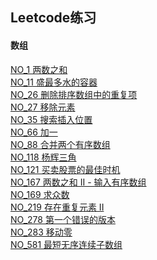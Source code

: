 ﻿## Leetcode练习

#### 数组
[NO_1 两数之和](/src/Array/No_1.java) </br>
[NO_11 盛最多水的容器](/src/Array/No_11.java) </br>
[NO_26 删除排序数组中的重复项](/src/Array/No_26.java) </br>
[NO_27 移除元素](/src/Array/No_27.java) </br>
[NO_35 搜索插入位置](/src/Array/No_35.java) </br>
[NO_66 加一](/src/Array/No_66.java) </br>
[NO_88 合并两个有序数组](/src/Array/No_88.java) </br>
[NO_118 杨辉三角](/src/Array/No_118.java) </br>
[NO_121 买卖股票的最佳时机](/src/Array/No_121.java) </br>
[NO_167 两数之和 II - 输入有序数组](/src/Array/No_167.java) </br>
[NO_169 求众数](/src/Array/No_169.java) </br>
[NO_219 存在重复元素 II](/src/Array/No_219.java) </br>
[NO_278 第一个错误的版本](/src/Array/No_278.java) </br>
[NO_283 移动零](/src/Array/No_283.java) </br>
[NO_581 最短无序连续子数组](/src/Array/No_581.java) </br>